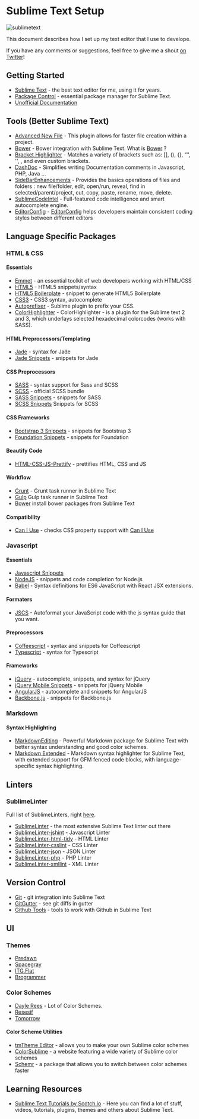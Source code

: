 # Sublime Text Setup

![sublimetext](https://cloud.githubusercontent.com/assets/7629661/10515898/e7411c60-7355-11e5-89cc-591c65b503e2.png)

This document describes how I set up my text editor that I use to develope.

If you have any comments or suggestions, feel free to give me a shout [on Twitter](https://twitter.com/crloscuesta)!

## Getting Started

- [Sublime Text](http://www.sublimetext.com/) - the best text editor for me, using it for years. 
- [Package Control](https://sublime.wbond.net/installation) - essential package manager for Sublime Text.
- [Unofficial Documentation](http://docs.sublimetext.info/en/latest/index.html)


## Tools (Better Sublime Text) 

- [Advanced New File](https://github.com/skuroda/Sublime-AdvancedNewFile) - This plugin allows for faster file creation within a project.
- [Bower](https://packagecontrol.io/packages/Bower) - Bower integration with Sublime Text. What is [Bower](http://bower.io) ? 
- [Bracket Highlighter](https://packagecontrol.io/packages/BracketHighlighter) - Matches a variety of brackets such as: [], (), {}, "", '', <tag></tag>, and even custom brackets.
- [DashDoc](https://packagecontrol.io/packages/DocBlockr) - Simplifies writing Documentation comments in Javascript, PHP, Java ...
- [SideBarEnhancements](https://packagecontrol.io/packages/SideBarEnhancements) - Provides the basics operations of files and folders : new file/folder, edit, open/run, reveal, find in selected/parent/project, cut, copy, paste, rename, move, delete.
- [SublimeCodeIntel](https://packagecontrol.io/packages/SublimeCodeIntel) - Full-featured code intelligence and smart autocomplete engine.
- [EditorConfig](https://packagecontrol.io/packages/EditorConfig) - [EditorConfig](http://editorconfig.org/) helps developers maintain consistent coding styles between different editors

## Language Specific Packages

### HTML & CSS

#### Essentials

- [Emmet](https://sublime.wbond.net/packages/Emmet) - an essential toolkit of web developers working with HTML/CSS
- [HTML5](https://sublime.wbond.net/packages/HTML5) - HTML5 snippets/syntax
- [HTML5 Boilerplate](https://sublime.wbond.net/packages/HTML%20Boilerplate) - snippet to generate HTML5 Boilerplate
- [CSS3](https://sublime.wbond.net/packages/CSS3) - CSS3 syntax, autocomplete
- [Autoprefixer](https://packagecontrol.io/packages/Autoprefixer) - Sublime plugin to prefix your CSS. 
- [ColorHighlighter](https://packagecontrol.io/packages/Color%20Highlighter) - ColorHighlighter - is a plugin for the Sublime text 2 and 3, which underlays selected hexadecimal colorcodes (works with SASS).

#### HTML Preprocessors/Templating

- [Jade](https://sublime.wbond.net/packages/Jade) - syntax for Jade
- [Jade Snippets](https://sublime.wbond.net/packages/Jade%20Snippets) - snippets for Jade

#### CSS Preprocessors

- [SASS](https://sublime.wbond.net/packages/Sass) - syntax support for Sass and SCSS
- [SCSS](https://sublime.wbond.net/packages/SCSS) - official SCSS bundle
- [SASS Snippets](https://sublime.wbond.net/packages/SASS%20Snippets) - snippets for SASS
- [SCSS Snippets](https://sublime.wbond.net/packages/SCSS%20Snippets) Snippets for SCSS

#### CSS Frameworks

- [Bootstrap 3 Snippets](https://sublime.wbond.net/packages/Bootstrap%203%20Snippets) - snippets for Bootstrap 3
- [Foundation Snippets](https://sublime.wbond.net/packages/Foundation%20Snippets) - snippets for Foundation

#### Beautify Code

- [HTML-CSS-JS-Prettify](https://sublime.wbond.net/packages/HTML-CSS-JS%20Prettify) - prettifies HTML, CSS and JS


#### Workflow

- [Grunt](https://sublime.wbond.net/packages/Grunt) - Grunt task runner in Sublime Text
- [Gulp](https://sublime.wbond.net/packages/Gulp) Gulp task runner in Sublime Text
- [Bower](https://sublime.wbond.net/packages/Bower) install bower packages from Sublime Text

#### Compatibility

- [Can I Use](https://sublime.wbond.net/packages/Can%20I%20Use) - checks CSS property support with [Can I Use](http://caniuse.com/)

### Javascript

#### Essentials

- [Javascript Snippets](https://sublime.wbond.net/packages/JavaScript%20Snippets)
- [NodeJS](https://sublime.wbond.net/packages/Nodejs) - snippets and code completion for Node.js
- [Babel](https://packagecontrol.io/packages/Babel) - Syntax definitions for ES6 JavaScript with React JSX extensions.

#### Formaters

- [JSCS](https://packagecontrol.io/packages/JSCS-Formatter) - Autoformat your JavaScript code with the js syntax guide that you want.

#### Preprocessors

- [Coffeescript](https://sublime.wbond.net/packages/CoffeeScript) - syntax and snippets for Coffeescript
- [Typescript](https://sublime.wbond.net/packages/TypeScript) - syntax for Typescript

#### Frameworks

- [jQuery](https://sublime.wbond.net/packages/jQuery) - autocomplete, snippets, and syntax for jQuery
- [jQuery Mobile Snippets](https://sublime.wbond.net/packages/jQuery%20Mobile%20Snippets) - snippets for jQuery Mobile
- [AngularJS](https://sublime.wbond.net/packages/AngularJS) - autocomplete and snippets for AngularJS
- [Backbone.js](https://sublime.wbond.net/packages/Backbone.js) - snippets for Backbone.js

### Markdown

#### Syntax Highlighting

- [Markdown​Editing](https://packagecontrol.io/packages/MarkdownEditing) - Powerful Markdown package for Sublime Text with better syntax understanding and good color schemes.
- [Markdown Extended](https://packagecontrol.io/packages/Markdown%20Extended) - Markdown syntax highlighter for Sublime Text, with extended support for GFM fenced code blocks, with language-specific syntax highlighting.

## Linters

### SublimeLinter

Full list of SublimeLinters, right [here](https://sublime.wbond.net/browse/labels/SublimeLinter).

- [SublimeLinter](https://sublime.wbond.net/packages/SublimeLinter) - the most extensive Sublime Text linter out there
- [SublimeLinter-jshint](https://sublime.wbond.net/packages/SublimeLinter-jshint) - Javascript Linter
- [SublimeLinter-html-tidy](https://sublime.wbond.net/packages/SublimeLinter-html-tidy) - HTML Linter
- [SublimeLinter-csslint](https://sublime.wbond.net/packages/SublimeLinter-csslint) - CSS Linter
- [SublimeLinter-json](https://sublime.wbond.net/packages/SublimeLinter-json) - JSON Linter
- [SublimeLinter-php](https://sublime.wbond.net/packages/SublimeLinter-php) - PHP Linter
- [SublimeLinter-xmllint](https://sublime.wbond.net/packages/SublimeLinter-xmllint) - XML Linter

## Version Control

- [Git](https://sublime.wbond.net/packages/Git) - git integration into Sublime Text
- [GitGutter](https://sublime.wbond.net/packages/GitGutter) - see git diffs in gutter
- [Github Tools](https://sublime.wbond.net/packages/Github%20Tools) - tools to work with Github in Sublime Text

## UI 

### Themes

- [Predawn](https://sublime.wbond.net/packages/Predawn)
- [Spacegray](https://sublime.wbond.net/packages/Theme%20-%20Spacegray)
- [ITG.Flat](https://packagecontrol.io/packages/Theme%20-%20itg.flat)
- [Brogrammer](https://packagecontrol.io/packages/Theme%20-%20Brogrammer)

### Color Schemes

- [Dayle Rees](https://packagecontrol.io/packages/Dayle%20Rees%20Color%20Schemes) - Lot of Color Schemes.
- [Resesif](https://github.com/psiborg/Sublime-Packages/blob/master/Color%20Scheme%20-%20Dark/Resesif.tmTheme)
- [Tomorrow](https://sublime.wbond.net/packages/Tomorrow%20Color%20Schemes)

#### Color Scheme Utilities

- [tmTheme Editor](http://tmtheme-editor.herokuapp.com/) - allows you to make your own Sublime color schemes
- [ColorSublime](http://colorsublime.com/) - a website featuring a wide variety of Sublime color schemes
- [Schemr](https://sublime.wbond.net/packages/Schemr) - a package that allows you to switch between color schemes faster

## Learning Resources

- [Sublime Text Tutorials by Scotch.io](https://scotch.io/tag/sublime-text) - Here you can find a lot of stuff, videos, tutorials, plugins, themes and others about Sublime Text. 
